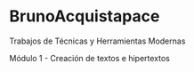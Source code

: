# BrunoAcquistapace

Trabajos de Técnicas y Herramientas Modernas

Módulo 1 - Creación de textos e hipertextos
